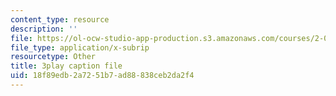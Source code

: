 ```yaml
---
content_type: resource
description: ''
file: https://ol-ocw-studio-app-production.s3.amazonaws.com/courses/2-003sc-engineering-dynamics-fall-2011/18f89edb2a7251b7ad88838ceb2da2f4_9CPA6WG6mRo.vtt
file_type: application/x-subrip
resourcetype: Other
title: 3play caption file
uid: 18f89edb-2a72-51b7-ad88-838ceb2da2f4
---
```

